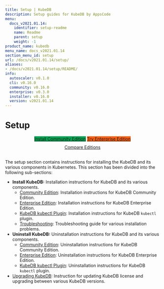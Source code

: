 ```yaml
---
title: Setup | KubeDB
description: Setup guides for KubeDB by AppsCode
menu:
  docs_v2021.01.14:
    identifier: setup-readme
    name: Readme
    parent: setup
    weight: -1
product_name: kubedb
menu_name: docs_v2021.01.14
section_menu_id: setup
url: /docs/v2021.01.14/setup/
aliases:
- /docs/v2021.01.14/setup/README/
info:
  autoscaler: v0.1.0
  cli: v0.16.0
  community: v0.16.0
  enterprise: v0.3.0
  installer: v0.16.0
  version: v2021.01.14
---
```


# Setup

<div style="text-align: center;">
  <a class="button is-link is-medium is-active has-text-weight-normal" href="/docs/v2021.01.14/setup/install/community" style="background:#00A651; width: 18rem;">Install Community Edition</a>
  <a class="button is-info is-medium is-active has-text-weight-normal" href="/docs/v2021.01.14/setup/install/enterprise"  style="background:#FC6011; width: 18rem;">Try Enterprise Edition</a>
  <a style="margin-top: 10px; display: block;" href="/docs/v2021.01.14/overview/README">Compare Editions</a>
</div>
<br>

The setup section contains instructions for installing the KubeDB and its various components in Kubernetes. This section has been divided into the following sub-sections:

- **Install KubeDB:** Installation instructions for KubeDB and its various components.
  - [Community Edition](/docs/v2021.01.14/setup/install/community): Installation instructions for KubeDB Community Edition.
  - [Enterprise Edition](/docs/v2021.01.14/setup/install/enterprise): Installation instructions for KubeDB Enterprise Edition.
  - [KubeDB kubectl Plugin](/docs/v2021.01.14/setup/install/kubectl_plugin): Installation instructions for KubeDB `kubectl` plugin.
  - [Troubleshooting](/docs/v2021.01.14/setup/install/troubleshoting): Troubleshooting guide for various installation problems.
- **Uninstall KubeDB:** Uninstallation instructions for KubeDB and its various components.
  - [Community Edition](/docs/v2021.01.14/setup/uninstall/community): Uninstallation instructions for KubeDB Community Edition.
  - [Enterprise Edition](/docs/v2021.01.14/setup/uninstall/enterprise): Uninstallation instructions for KubeDB Enterprise Edition.
  - [KubeDB kubectl Plugin](/docs/v2021.01.14/setup/uninstall/kubectl_plugin): Uninstallation instructions for KubeDB `kubectl` plugin.
- [Upgrading KubeDB](/docs/v2021.01.14/setup/upgrade): Instruction for updating KubeDB license and upgrading between various KubeDB versions.
